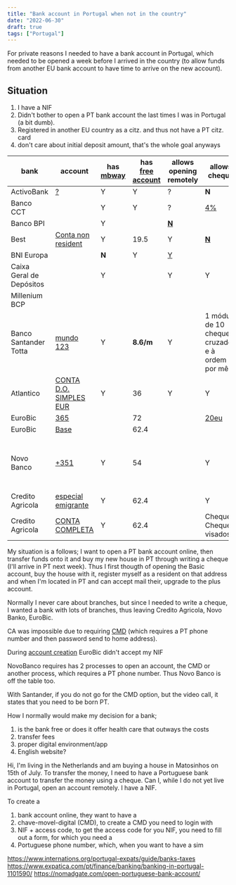 ```yaml
---
title: "Bank account in Portugal when not in the country"
date: "2022-06-30"
draft: true
tags: ["Portugal"]
---
```


For private reasons I needed to have a bank account in Portugal,
which needed to be opened a week before I arrived in the country
(to allow funds from another EU bank account to have time to arrive on the new account).

## Situation

1. I have a NIF
2. Didn't bother to open a PT bank account the last times I was in Portugal (a bit dumb).
3. Registered in another EU country as a citz. and thus not have a PT citz. card
4. don't care about initial deposit amount, that's the whole goal anyways






| bank | account | has [mbway](https://www.mbway.pt/bancos-aderentes/) | has [free account](https://www.internations.org/portugal-expats/guide/banks-taxes) | allows opening remotely | allows cheque | allows foreigner | health care | English website | branches throughout PT |
| --- | --- | --- | --- | --- | --- | --- | --- | --- | --- |
| ActivoBank | [?](https://www.activobank.pt/en) | Y | Y | ? | **N** | **N** |
| Banco CCT | | Y | Y | ? | [4%](https://clientebancario.bportugal.pt/sites/default/files/precario/0193_/0193_PRE.pdf) | **[N](https://abrirconta.bancoctt.pt/#/Home)** |
| Banco BPI | | Y | | **[N](https://www.bancobpi.pt/en/retail/accounts/open-an-account)** |
| Best | [Conta non resident](https://www.bancobest.pt/enu/best_contas) | Y | 19.5 | Y | **[N](https://www.bancobest.pt/ptg/bestsite/best_docs/Doc_Info_Comissoes_Conta_Non_Resident.pdf)** | Y |
| BNI Europa | | **N** | Y | [Y](https://internet.bnieuropa.pt/Modules/AccountOpening/AccountOpeningStart.aspx) |
| Caixa Geral de Depósitos | | Y | | Y | Y | **[N](https://www.cgd.pt/Particulares/Contas/Abertura-conta/Pages/Abertura-conta.aspx)** |
| Millenium BCP | | | | | | **[N](https://ind.millenniumbcp.pt/en/Particulares/Contas/Pages/Conta-Millennium.aspx)** |
| Banco Santander Totta | [mundo 123](https://www.santander.pt/contas/conta-mundo-123) | Y | **8.6/m** | Y | 1 módulo de 10 cheques cruzados e à ordem por mês |
| Atlantico | [CONTA D.O. SIMPLES EUR](https://www.atlantico.eu/particulares) | Y | 36 | Y | Y | Y | | Y | **N** |
| EuroBic | [365](https://www.eurobic.pt/dia-a-dia/conta-eurobic-365) | | 72 | | [20eu](https://www.eurobic.pt/-/media/8816ECD47B7D46089F43426FC19B21F6.ashx) | Y | | N | Y |
| EuroBic | [Base](https://www.eurobic.pt/dia-a-dia/conta-base) | | 62.4 | | | | | N | Y |
| Novo Banco | [+351](https://www.novobanco.pt/particulares/contas/todas-as-contas?compare=contas-pacote-conta-100&compare=contas-pacote-conta-360&compare=contas-pacote-conta-100-re) | Y | 54 | | Y | Com condição de emigrante ou não residentes | Y | N | Y |
| Credito Agricola | [especial emigrante](https://www.creditoagricola.pt/para-mim/dia-a-dia/conta-especial-emigrante?phrase=undefined&segment=8708fd0f98064193b6d51bd45a5bcf8a) | Y | 62.4 | | Y | Y | | N | Y |
| Credito Agricola | [CONTA COMPLETA](https://www.creditoagricola.pt/para-mim/dia-a-dia/conta-completa?phrase=undefined&segment=451496444e0541d2843c770fc9b025f4) | Y | 62.4 | | Cheques, Cheques visados | | | N | Y |



My situation is a follows; I want to open a PT bank account online, then transfer funds onto it and buy my new house in PT through writing a cheque (I'll arrive in PT next week). Thus I first thougth of opening the Basic account, buy the house with it, register myself as a resident on that address and when I'm located in PT and can accept mail their, upgrade to the plus account.


Normally I never care about branches,
but since I needed to write a cheque,
I wanted a bank with lots of branches,
thus leaving
Credito Agricola, Novo Banko, EuroBic.

CA was impossible due to requiring [CMD](https://www.autenticacao.gov.pt/a-chave-movel-digital)
(which requires a PT phone number and then password send to home address).

During
[account creation](https://apps.eurobic.pt/Login_eUI/RegisterMC.aspx)
EuroBic didn't accept my NIF

NovoBanco requires has 2 processes to open an account, the CMD or another process, which requires a PT phone number.
Thus Novo Banco is off the table too.

With Santander, if you do not go for the CMD option, but the video call,
it states that you need to be born PT.



How I normally would make my decision for a bank;
1. is the bank free or does it offer health care that outways the costs
2. transfer fees
3. proper digital environment/app
4. English website?



Hi, I'm living in the Netherlands and am buying a house in Matosinhos on 15th of July. To transfer the money, I need to have a Portuguese bank account to transfer the money using a cheque. Can I, while I do not yet live in Portugal, open an account remotely. I have a NIF.


To create a 
1. bank account online, they want to have a
2. chave-movel-digital (CMD), to create a CMD you need to login with
3. NIF + access code, to get the access code for you NIF, you need to fill out a form, for which you need a
4. Portuguese phone number, which, when you want to have a sim 

https://www.internations.org/portugal-expats/guide/banks-taxes
https://www.expatica.com/pt/finance/banking/banking-in-portugal-1101590/
https://nomadgate.com/open-portuguese-bank-account/
